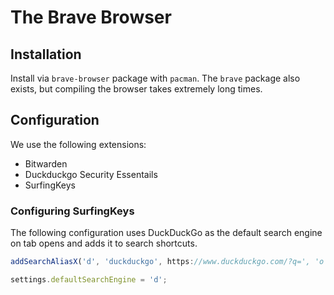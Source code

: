 # The Brave Browser

## Installation

Install via `brave-browser` package with `pacman`. The `brave` package also exists, but compiling
the browser takes extremely long times.


## Configuration

We use the following extensions:

- Bitwarden
- Duckduckgo Security Essentails
- SurfingKeys


### Configuring SurfingKeys

The following configuration uses DuckDuckGo as the default search engine on tab opens and adds it to
search shortcuts.


```js
addSearchAliasX('d', 'duckduckgo', https://www.duckduckgo.com/?q=', 'o');

settings.defaultSearchEngine = 'd';
```
